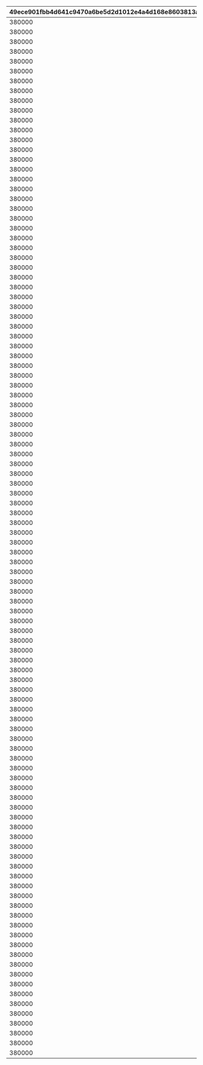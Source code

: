 |49ece901fbb4d641c9470a6be5d2d1012e4a4d168e8603813a3bdd74a4b992a3|af0323bd08f890e8645cb80db3805c2f942e4ccca15ca8de772fd57b96eb0f92|07afa2030ba241f55297e1532011501f7c476bd6f9105452cec6a1fe227276e4|614ba8b011bd00528472dba3a8f491a40fc99809435812e73fd4924a6396a886|7d27723d0f97eae41e1b8364940b3baec01b2a8dee7346990086aa4fdaaca2f7|4181b6d5706da478a3a4f4b2168eaf6b92e3c1d2ea5f5a786ce1dc3af2d62174|6f9944673bbd243e22fa0eaace0efa5b374aedd836ba7a63a1d88cca1b2686be|87ef23f4ea03fd30b4dab9a2bcecc61849f4e935e71432a21868b76d4a66f3e0|c438a68fa295c1b8c2acc7e1abc3523e57d6a473ce3cf5b863734f16f0efbd81|d523ea548c66aea52a1e558d0e160a9c7ed146c69122e44c1d31ba4e244cbeb9|ad009e4a26220b67355c0ae2d408868c5e212988240ea1de87b7c69db1cf726d|e153bfbced1f929dfa6b57ce0768773dc1d2ae67fafd829137f2d1b028877503|834b81e356e653d5b57c622d3536fc508bf6227892438ad1baa6935fb589e5eb|
| --- | --- | --- | --- | --- | --- | --- | --- | --- | --- | --- | --- | --- |
|380000|bgm_M33|1|0|0|bgm_M33|0|0|2030/03/26 14:59:00|380000|10001|1|2018/03/26 15:00:00|
|380000|bgm_M99|1|0|0|bgm_M99|0|0|2030/03/26 14:59:00|380000|10002|2|2018/04/26 15:00:00|
|380000|bgm_M107|1|0|0|bgm_M107|0|0|2030/03/26 14:59:00|380000|10003|3|2018/05/25 16:00:00|
|380000|bgm_M113|1|0|0|bgm_M113|0|0|2030/03/26 14:59:00|380000|10004|4|2018/06/26 15:00:00|
|380000|bgm_M121|1|0|0|bgm_M121|0|0|2030/03/26 14:59:00|380000|10005|5|2018/07/26 15:00:00|
|380000|bgm_M128|1|0|0|bgm_M128|0|0|2030/03/26 14:59:00|380000|10006|6|2018/08/27 15:00:00|
|380000|bgm_M135|1|0|0|bgm_M135|0|0|2030/03/26 14:59:00|380000|10007|7|2018/09/26 15:00:00|
|380000|bgm_M162|1|0|0|bgm_M162|0|0|2030/03/26 14:59:00|380000|10008|8|2018/10/26 15:00:00|
|380000|bgm_M171|1|0|0|bgm_M171|0|0|2030/03/26 14:59:00|380000|10009|9|2018/11/26 15:00:00|
|380000|bgm_M182|1|0|0|bgm_M182|0|0|2030/03/26 14:59:00|380000|10010|10|2018/12/26 15:00:00|
|380000|bgm_M189|1|0|0|bgm_M189|0|0|2030/03/26 14:59:00|380000|10011|11|2019/01/25 15:00:00|
|380000|bgm_M206|1|0|0|bgm_M206|0|0|2030/03/26 14:59:00|380000|10012|12|2019/02/22 15:00:00|
|380000|bgm_M215|1|0|0|bgm_M215|0|0|2030/03/26 14:59:00|380000|10013|13|2019/03/25 15:00:00|
|380000|bgm_M33|1|0|0|bgm_M33|0|0|2030/03/26 14:59:00|380000|10014|14|2019/04/11 15:00:00|
|380000|bgm_M223|1|0|0|bgm_M223|0|0|2030/03/26 14:59:00|380000|10015|15|2019/04/24 15:00:00|
|380000|bgm_M99|1|0|0|bgm_M99|0|0|2030/03/26 14:59:00|380000|10016|16|2019/05/09 15:00:00|
|380000||1|0|0||0|0|2030/03/26 14:59:00|380000|10017|17|2019/05/24 15:00:00|
|380000|bgm_M107|1|0|0|bgm_M107|0|0|2030/03/26 14:59:00|380000|10018|18|2019/06/10 15:00:00|
|380000|bgm_M237|1|0|0|bgm_M237|0|0|2030/03/26 14:59:00|380000|10019|19|2019/06/25 15:00:00|
|380000|bgm_M113|1|0|0|bgm_M113|0|0|2030/03/26 14:59:00|380000|10020|20|2019/07/08 15:00:00|
|380000|bgm_M245|1|0|0|bgm_M245|0|0|2030/03/26 14:59:00|380000|10021|21|2019/07/25 15:00:00|
|380000|bgm_M121|1|0|0|bgm_M121|0|0|2030/03/26 14:59:00|380000|10022|22|2019/08/08 15:00:00|
|380000|bgm_M254|1|0|0|bgm_M254|0|0|2030/03/26 14:59:00|380000|10023|23|2019/08/26 15:00:00|
|380000|bgm_M128|1|0|0|bgm_M128|0|0|2030/03/26 14:59:00|380000|10024|24|2019/09/09 15:00:00|
|380000|bgm_M265|1|0|0|bgm_M265_Top|0|0|2030/03/26 14:59:00|380000|10025|25|2019/09/24 15:00:00|
|380000|bgm_M135|1|0|0|bgm_M135|0|0|2030/03/26 14:59:00|380000|10026|26|2019/10/10 15:00:00|
|380000|bgm_M273|1|0|0|bgm_M273|0|0|2030/03/26 14:59:00|380000|10027|27|2019/10/25 15:00:00|
|380000|bgm_M162|1|0|0|bgm_M162|0|0|2030/03/26 14:59:00|380000|10028|28|2019/11/08 15:00:00|
|380000|bgm_M281|1|0|0|bgm_M281|0|0|2030/03/26 14:59:00|380000|10029|29|2019/11/25 15:00:00|
|380000|bgm_M171|1|0|0|bgm_M171|0|0|2030/03/26 14:59:00|380000|10030|30|2019/12/09 15:00:00|
|380000|bgm_M294|1|0|0|bgm_M294|0|0|2030/03/26 14:59:00|380000|10031|31|2019/12/25 15:00:00|
|380000|bgm_M182|1|0|0|bgm_M182|0|0|2030/03/26 14:59:00|380000|10032|32|2020/01/14 12:00:00|
|380000|bgm_M316|1|0|0|bgm_M316|0|0|2030/03/26 14:59:00|380000|10033|33|2020/01/24 15:00:00|
|380000|bgm_M189|1|0|0|bgm_M189|0|0|2030/03/26 14:59:00|380000|10034|34|2020/02/10 15:00:00|
|380000|bgm_M330|1|0|0|bgm_M330|0|0|2030/03/26 14:59:00|380000|10035|35|2020/02/25 15:00:00|
|380000|bgm_M330|1|0|0|bgm_M330|0|0|2030/03/26 14:59:00|380000|10036|36|2020/02/25 15:00:00|
|380000|bgm_M206|1|0|0|bgm_M206|0|0|2030/03/26 14:59:00|380000|10037|37|2020/03/12 15:00:00|
|380000|bgm_M343|1|0|0|bgm_M343|0|0|2030/03/26 14:59:00|380000|10038|38|2020/03/24 15:00:00|
|380000|bgm_M215|1|0|0|bgm_M215|0|0|2030/03/26 14:59:00|380000|10039|39|2020/04/10 12:00:00|
|380000|bgm_M351|1|0|0|bgm_M351|0|0|2030/03/26 14:59:00|380000|10040|40|2020/04/24 15:00:00|
|380000|bgm_M223|1|0|0|bgm_M223|0|0|2030/03/26 14:59:00|380000|10041|41|2020/05/10 12:00:00|
|380000|bgm_M375|1|0|0|bgm_M375|0|0|2030/03/26 14:59:00|380000|10042|42|2020/05/25 15:00:00|
|380000|bgm_M237|1|0|0|bgm_M237|0|0|2030/03/26 14:59:00|380000|10043|43|2020/06/08 18:00:00|
|380000|bgm_M380A|1|0|0|bgm_M380A|0|0|2030/03/26 14:59:00|380000|10044|44|2020/06/24 15:00:00|
|380000|bgm_M393|1|0|0|bgm_M393|0|0|2030/03/26 14:59:00|380000|10046|45|2020/07/25 12:00:00|
|380000|bgm_M245|1|0|0|bgm_M245|0|0|2030/03/26 14:59:00|380000|10045|46|2020/07/09 15:00:00|
|380000|bgm_M254|1|0|0|bgm_M254|0|0|2030/03/26 14:59:00|380000|10047|47|2020/08/09 15:00:00|
|380000|bgm_M403|1|0|0|bgm_M403|0|0|2030/03/26 14:59:00|380000|10048|48|2020/08/24 12:00:00|
|380000|bgm_M265|1|0|0|bgm_M265_Top|0|0|2030/03/26 14:59:00|380000|10049|49|2020/09/14 15:00:00|
|380000|bgm_M413|1|0|0|bgm_M413|0|0|2030/03/26 14:59:00|380000|10050|50|2020/09/25 15:00:00|
|380000|bgm_M421|1|0|0|bgm_M421|0|0|2030/03/26 14:59:00|380000|10052|52|2020/10/26 12:00:00|
|380000|0|1|0|0|0|0|0|2030/03/26 14:59:00|380000|10053|53|2020/11/06|
|380000|bgm_M426|1|0|0|bgm_M426|0|0|2030/03/26 14:59:00|380000|10054|54|2020/11/25 15:00:00|
|380000|bgm_M435|1|0|0|bgm_M435|0|0|2030/03/26 14:59:00|380000|10056|56|2020/12/25 15:00:00|
|380000|bgm_M442A|1|0|0|bgm_M442A|0|0|2030/03/26 14:59:00|380000|10058|58|2021/01/25 15:00:00|
|380000|bgm_M442B|1|0|0|bgm_M442B|0|0|2030/03/26 14:59:00|380000|10059|59|2021/01/25 15:00:00|
|380000|bgm_M451|1|0|0|bgm_M451|0|0|2030/03/26 14:59:00|380000|10061|61|2021/02/25 15:00:00|
|380000|bgm_M457|1|0|0|bgm_M457|0|0|2030/03/26 14:59:00|380000|10064|64|2021/03/25 15:00:00|
|380000|bgm_M467|1|0|0|bgm_M467|0|0|2030/03/26 14:59:00|380000|10066|66|2021/04/26 15:00:00|
|380000|bgm_M478|1|0|0|bgm_M478_Lofi|0|0|2030/03/26 14:59:00|380000|10068|68|2021/05/25 15:00:00|
|380000|bgm_M486|1|0|0|bgm_M486|0|0|2030/03/26 14:59:00|380000|10070|70|2021/06/24 15:00:00|
|380000|bgm_M496|1|0|0|bgm_M496|0|0|2030/03/26 14:59:00|380000|10072|72|2021/07/26 15:00:00|
|380000|bgm_M508|1|0|0|bgm_M508|0|0|2030/03/26 14:59:00|380000|10074|74|2021/08/26 15:00:00|
|380000|bgm_M520|1|0|0|bgm_M520|0|0|2030/03/26 14:59:00|380000|10076|76|2021/09/24 15:00:00|
|380000|bgm_M527|1|0|0|bgm_M527|0|0|2030/03/26 14:59:00|380000|10078|78|2021/10/25 18:30:00|
|380000|bgm_M536|1|0|0|bgm_M536|0|0|2030/03/26 14:59:00|380000|10080|80|2021/11/24 15:00:00|
|380000|bgm_M543|1|0|0|bgm_M543|0|0|2030/03/26 14:59:00|380000|10082|82|2021/12/27 18:30:00|
|380000|bgm_M552|1|0|0|bgm_M552|0|0|2030/03/26 14:59:00|380000|10084|84|2022/01/25 15:00:00|
|380000|bgm_M553|1|0|0|bgm_M553|0|0|2030/03/26 14:59:00|380000|10085|85|2022/01/25 15:00:00|
|380000|bgm_M565|1|0|0|bgm_M565|0|0|2030/03/26 14:59:00|380000|10088|88|2022/02/24 15:00:00|
|380000|bgm_M574|1|0|0|bgm_M574|0|0|2030/03/26 14:59:00|380000|10090|90|2022/03/24 15:00:00|
|380000|bgm_M582|1|0|0|bgm_M582|0|0|2030/03/26 14:59:00|380000|10092|92|2022/04/25 15:00:00|
|380000|bgm_M595|1|0|0|bgm_M595|0|0|2030/03/26 14:59:00|380000|10094|94|2022/05/25 15:00:00|
|380000|bgm_M601|1|0|0|bgm_M601|0|0|2030/03/26 14:59:00|380000|10096|96|2022/06/24 15:00:00|
|380000|bgm_M608|1|0|0|bgm_M608|0|0|2030/03/26 14:59:00|380000|10098|98|2022/07/25 15:00:00|
|380000|bgm_M618|1|0|0|bgm_M618|0|0|2030/03/26 14:59:00|380000|10100|100|2022/08/26 15:00:00|
|380000|bgm_M623|1|0|0|bgm_M623|0|0|2030/03/26 14:59:00|380000|10102|102|2022/09/22 15:00:00|
|380000|bgm_M630|1|0|0|bgm_M630|0|0|2030/03/26 14:59:00|380000|10104|104|2022/10/25 15:00:00|
|380000|bgm_M638|1|0|0|bgm_M638|0|0|2030/03/26 14:59:00|380000|10106|106|2022/11/24 15:00:00|
|380000|bgm_M647|1|0|0|bgm_M647|0|0|2030/03/26 14:59:00|380000|10108|108|2022/12/27 15:00:00|
|380000|bgm_M659|1|0|0|bgm_M659|0|0|2030/03/26 14:59:00|380000|10110|110|2023/01/24 15:00:00|
|380000|bgm_M660|1|0|0|bgm_M660|0|0|2030/03/26 14:59:00|380000|10111|111|2023/01/24 15:00:00|
|380000|bgm_M668|1|0|0|bgm_M668|0|0|2030/03/26 14:59:00|380000|10114|114|2023/02/24 15:00:00|
|380000|bgm_MC017|1|0|0|bgm_MC017|0|0|2030/03/26 14:59:00|380000|10116|116|2023/03/23 15:00:00|
|380000|bgm_MC026|1|0|0|bgm_MC026|0|0|2030/03/26 14:59:00|380000|10118|118|2023/04/24 19:00:00|
|380000|bgm_MC036|1|0|0|bgm_MC036|0|0|2030/03/26 14:59:00|380000|10120|120|2023/05/26 15:00:00|
|380000|bgm_MC046|1|0|0|bgm_MC046|0|0|2030/03/26 14:59:00|380000|10122|122|2023/06/23 15:00:00|
|380000|bgm_MC056|1|0|0|bgm_MC056|0|0|2030/03/26 14:59:00|380000|10124|124|2023/07/25 15:00:00|
|380000|bgm_MC063|1|0|0|bgm_MC063|0|0|2030/03/26 14:59:00|380000|10126|126|2023/08/25 15:00:00|
|380000|bgm_MC075|1|0|0|bgm_MC075|0|0|2030/03/26 14:59:00|380000|10128|128|2023/09/26 15:00:00|
|380000|bgm_MC082|1|0|0|bgm_MC082|0|0|2030/03/26 14:59:00|380000|10130|130|2023/10/23 15:00:00|
|380000|bgm_MC091|1|0|0|bgm_MC091|0|0|2030/03/26 14:59:00|380000|10132|132|2023/11/24 15:00:00|
|380000|bgm_MC099|1|0|0|bgm_MC099|0|0|2030/03/26 14:59:00|380000|10134|134|2023/12/27 15:00:00|
|380000|bgm_MC110|1|0|0|bgm_MC110|0|0|2030/03/26 14:59:00|380000|10136|136|2024/01/26 15:00:00|
|380000|bgm_MC111|1|0|0|bgm_MC111|0|0|2030/03/26 14:59:00|380000|10137|137|2024/01/26 15:00:00|
|380000|bgm_MC124|1|0|0|bgm_MC124|0|0|2030/03/26 14:59:00|380000|10140|140|2024/02/24 15:00:00|
|380000|bgm_MC136|1|0|0|bgm_MC136|0|0|2030/03/26 14:59:00|380000|10142|142|2024/03/26 15:00:00|
|380000|bgm_MC143|1|0|0|bgm_MC143|0|0|2030/03/26 14:59:00|380000|10144|144|2024/04/27 21:00:00|
|380000|bgm_MC147|1|0|0|bgm_MC147|0|0|2030/03/26 14:59:00|380000|10146|146|2024/05/23 15:00:00|
|380000|bgm_MC156|1|0|0|bgm_MC156|0|0|2030/03/26 14:59:00|380000|10148|148|2024/06/30 12:00:00|
|380000|bgm_MC162|1|0|0|bgm_MC162|0|0|2030/03/26 14:59:00|380000|10150|150|2024/07/26 15:00:00|
|380000|bgm_MC172|1|0|0|bgm_MC172_TitleCall|0|0|2030/03/26 14:59:00|380000|10152|152|2024/08/26 18:00:00|
|380000|bgm_MC186|1|0|0|bgm_MC186|0|0|2030/03/26 14:59:00|380000|10154|154|2024/09/25 15:00:00|
|380000|bgm_MC194|1|0|0|bgm_MC194|0|0|2030/03/26 14:59:00|380000|10156|156|2024/10/25 17:00:00|
|380000|bgm_MC213|1|0|0|bgm_MC213|0|0|2030/03/26 14:59:00|380000|10158|158|2024/11/30 12:00:00|
|380000|bgm_MC215B|1|0|0|bgm_MC215B|0|0|2030/03/26 14:59:00|380000|10160|160|2024/12/26 21:00:00|